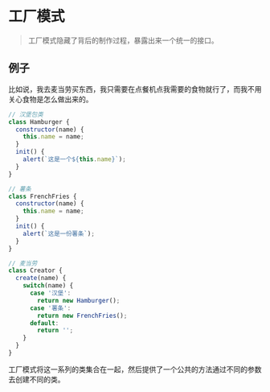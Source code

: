 # 工厂模式

> 工厂模式隐藏了背后的制作过程，暴露出来一个统一的接口。

## 例子

比如说，我去麦当劳买东西，我只需要在点餐机点我需要的食物就行了，而我不用关心食物是怎么做出来的。

```js
// 汉堡包类
class Hamburger {
  constructor(name) {
    this.name = name;
  }
  init() {
    alert(`这是一个${this.name}`);
  }
}

// 薯条
class FrenchFries {
  constructor(name) {
    this.name = name;
  }
  init() {
    alert(`这是一份薯条`);
  }
}

// 麦当劳
class Creator {
  create(name) {
    switch(name) {
      case '汉堡':
        return new Hamburger();
      case '薯条':
        return new FrenchFries();
      default:
        return '';
    }
  }
}
```

工厂模式将这一系列的类集合在一起，然后提供了一个公共的方法通过不同的参数去创建不同的类。